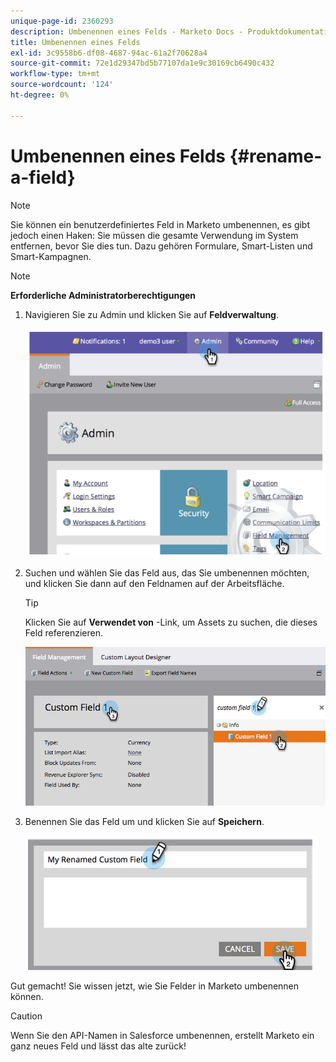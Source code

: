 ```yaml
---
unique-page-id: 2360293
description: Umbenennen eines Felds - Marketo Docs - Produktdokumentation
title: Umbenennen eines Felds
exl-id: 3c9558b6-df08-4687-94ac-61a2f70628a4
source-git-commit: 72e1d29347bd5b77107da1e9c30169cb6490c432
workflow-type: tm+mt
source-wordcount: '124'
ht-degree: 0%

---
```


# Umbenennen eines Felds {#rename-a-field}

>[!NOTE]
>
>Sie können ein benutzerdefiniertes Feld in Marketo umbenennen, es gibt jedoch einen Haken: Sie müssen die gesamte Verwendung im System entfernen, bevor Sie dies tun. Dazu gehören Formulare, Smart-Listen und Smart-Kampagnen.

>[!NOTE]
>
>**Erforderliche Administratorberechtigungen**

1. Navigieren Sie zu Admin und klicken Sie auf **Feldverwaltung**.

   ![](assets/image2014-9-24-14-3a2-3a25.png)

1. Suchen und wählen Sie das Feld aus, das Sie umbenennen möchten, und klicken Sie dann auf den Feldnamen auf der Arbeitsfläche.

   >[!TIP]
   >
   >Klicken Sie auf **Verwendet von** -Link, um Assets zu suchen, die dieses Feld referenzieren.

   ![](assets/changefieldname.png)

1. Benennen Sie das Feld um und klicken Sie auf **Speichern**.

   ![](assets/image2014-9-24-14-2-55.png)

Gut gemacht! Sie wissen jetzt, wie Sie Felder in Marketo umbenennen können.

>[!CAUTION]
>
>Wenn Sie den API-Namen in Salesforce umbenennen, erstellt Marketo ein ganz neues Feld und lässt das alte zurück!
